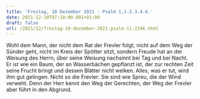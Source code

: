 ```yaml
---
title: 'Freitag, 10 Dezember 2021 : Psalm 1,1-2.3.4.6.'
date: 2021-12-10T07:10:00.001+01:00
draft: false
url: /2021/12/freitag-10-dezember-2021-psalm-11-2346.html
---
```


Wohl dem Mann, der nicht dem Rat der Frevler folgt, nicht auf dem Weg der Sünder geht, nicht im Kreis der Spötter sitzt, sondern Freude hat an der Weisung des Herrn, über seine Weisung nachsinnt bei Tag und bei Nacht. Er ist wie ein Baum, der an Wasserbächen gepflanzt ist, der zur rechten Zeit seine Frucht bringt und dessen Blätter nicht welken. Alles, was er tut, wird ihm gut gelingen. Nicht so die Frevler: Sie sind wie Spreu, die der Wind verweht. Denn der Herr kennt den Weg der Gerechten, der Weg der Frevler aber führt in den Abgrund.